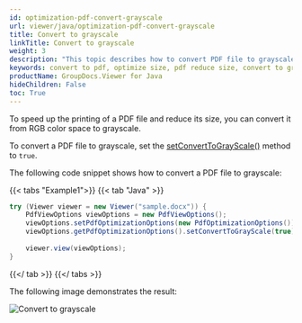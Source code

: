```yaml
---
id: optimization-pdf-convert-grayscale
url: viewer/java/optimization-pdf-convert-grayscale
title: Convert to grayscale
linkTitle: Convert to grayscale
weight: 3
description: "This topic describes how to convert PDF file to grayscale using the GroupDocs.Viewer Java API."
keywords: convert to pdf, optimize size, pdf reduce size, convert to grayscale
productName: GroupDocs.Viewer for Java
hideChildren: False
toc: True
---
```

To speed up the printing of a PDF file and reduce its size, you can convert it from RGB color space to grayscale.

To convert a PDF file to grayscale, set the [setConvertToGrayScale()](https://reference.groupdocs.com/viewer/java/com.groupdocs.viewer.options/Pdfoptimizationoptions/#setConvertToGrayScale-boolean-) method to `true`.

The following code snippet shows how to convert a PDF file to grayscale:

{{< tabs "Example1">}}
{{< tab "Java" >}}
```java
try (Viewer viewer = new Viewer("sample.docx")) {
    PdfViewOptions viewOptions = new PdfViewOptions();
    viewOptions.setPdfOptimizationOptions(new PdfOptimizationOptions());
    viewOptions.getPdfOptimizationOptions().setConvertToGrayScale(true);
     
    viewer.view(viewOptions);
}
```
{{</ tab >}}
{{</ tabs >}}

The following image demonstrates the result:

![Convert to grayscale](/viewer/java/images/pdf-rendering/optimization/optimization-pdf-convert-grayscale.png)
